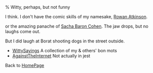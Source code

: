 % Witty, perhaps, but not funny

I think. I don't have the comic 
skills of my namesake,
[Rowan Atkinson][1].

[1]: https://en.wikipedia.org/wiki/Rowan_Atkinson

or the amazing panache of
[Sacha Baron Cohen][2].
The jaw drops, but no laughs come out.

But I did laugh at Borat shooting dogs in the street outside.

[2]: https://en.wikipedia.org/wiki/Sacha_Baron_Cohen

- [WittySayings](WittySayings.html) A collection of my & others' bon mots
- [AgainstTheInternet](AgainstTheInternet.html) Not actually in jest

Back to [HomePage](HomePage.html)
